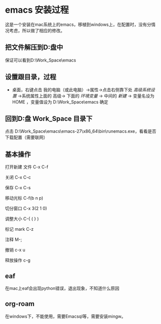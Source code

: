 # emacs 安装过程

这是一个安装在mac系统上的emacs，移植到windows上，在配置时，没有分情况考虑，所以做了相应的修改。

## 把文件解压到D:盘中

保证可以看到D:\Work_Space\emacs

## 设置跟目录，过程

- 桌面，右键点击 我的电脑（或此电脑）->属性->点击右侧靠下处 *高级系统设置* ->系统属性上面的 高级-> 下面的  *环境变量* -> 中间的 *新建* -> 变量名设为 HOME ，变量值设为  D:\Work_Space\emacs   确定

## 回到D:盘 Work_Space 目录下

点击   D:\Work_Space\emacs\emacs-27\x86_64\bin\runemacs.exe，看看是否下载配置（需要联网）

## 基本操作

打开新建  文件 C-x C-f

关闭   C-x C-c

保存   C-x C-s

移动光标  C-f(b n p)

切分窗口 C-x 3(2 1 0)

调整大小  C-{  ( } )

标记 mark  C-z

注释      M-;

撤销 c-x u

释放操作 c-g

## eaf

在mac上eaf会出现python错误，退出现象，不知道什么原因
	
## org-roam


在windows下，不能使用，需要Emacsql等，需要安装mingw。
